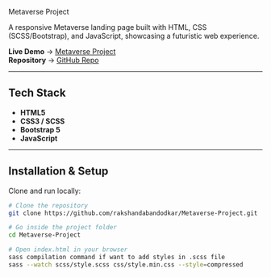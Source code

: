 Metaverse Project

A responsive Metaverse landing page built with HTML, CSS (SCSS/Bootstrap), and JavaScript, showcasing a futuristic web experience.  

**Live Demo** → [Metaverse Project](https://rakshandabandodkar.github.io/Metaverse-Project/)  
**Repository** → [GitHub Repo](https://github.com/rakshandabandodkar/Metaverse-Project)

---

##  Tech Stack
- **HTML5**
- **CSS3 / SCSS**
- **Bootstrap 5**
- **JavaScript**

---

## Installation & Setup

Clone and run locally:

```bash
# Clone the repository
git clone https://github.com/rakshandabandodkar/Metaverse-Project.git

# Go inside the project folder
cd Metaverse-Project

# Open index.html in your browser
sass compilation command if want to add styles in .scss file
sass --watch scss/style.scss css/style.min.css --style=compressed
